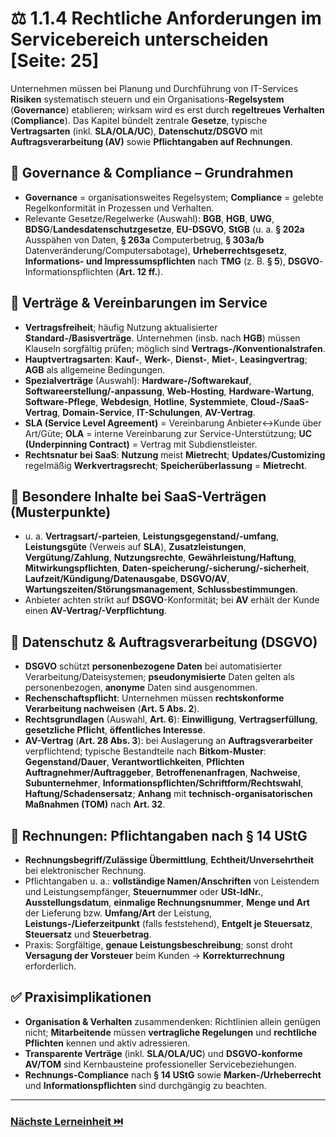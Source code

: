 # ⚖️ 1.1.4 Rechtliche Anforderungen im Servicebereich unterscheiden [Seite: 25]

Unternehmen müssen bei Planung und Durchführung von IT-Services **Risiken** systematisch steuern und ein Organisations-**Regelsystem** (**Governance**) etablieren; wirksam wird es erst durch **regeltreues Verhalten** (**Compliance**). Das Kapitel bündelt zentrale **Gesetze**, typische **Vertragsarten** (inkl. **SLA/OLA/UC**), **Datenschutz/DSGVO** mit **Auftragsverarbeitung (AV)** sowie **Pflichtangaben auf Rechnungen**. 

## 🧭 Governance & Compliance – Grundrahmen

* **Governance** = organisationsweites Regelsystem; **Compliance** = gelebte Regelkonformität in Prozessen und Verhalten.
* Relevante Gesetze/Regelwerke (Auswahl): **BGB**, **HGB**, **UWG**, **BDSG**/**Landesdatenschutzgesetze**, **EU-DSGVO**, **StGB** (u. a. **§ 202a** Ausspähen von Daten, **§ 263a** Computerbetrug, **§ 303a/b** Datenveränderung/Computersabotage), **Urheberrechtsgesetz**, **Informations- und Impressumspflichten** nach **TMG** (z. B. **§ 5**), **DSGVO**-Informationspflichten (**Art. 12 ff.**). 

## 📃 Verträge & Vereinbarungen im Service

* **Vertragsfreiheit**; häufig Nutzung aktualisierter **Standard-/Basisverträge**. Unternehmen (insb. nach **HGB**) müssen Klauseln sorgfältig prüfen; möglich sind **Vertrags-/Konventionalstrafen**.
* **Hauptvertragsarten**: **Kauf-**, **Werk-**, **Dienst-**, **Miet-**, **Leasingvertrag**; **AGB** als allgemeine Bedingungen.
* **Spezialverträge** (Auswahl): **Hardware-/Softwarekauf**, **Softwareerstellung/-anpassung**, **Web-Hosting**, **Hardware-Wartung**, **Software-Pflege**, **Webdesign**, **Hotline**, **Systemmiete**, **Cloud-/SaaS-Vertrag**, **Domain-Service**, **IT-Schulungen**, **AV-Vertrag**.
* **SLA (Service Level Agreement)** = Vereinbarung Anbieter↔Kunde über Art/Güte; **OLA** = interne Vereinbarung zur Service-Unterstützung; **UC (Underpinning Contract)** = Vertrag mit Subdienstleister.
* **Rechtsnatur bei SaaS**: **Nutzung** meist **Mietrecht**; **Updates/Customizing** regelmäßig **Werkvertragsrecht**; **Speicherüberlassung** = **Mietrecht**. 

## 🧾 Besondere Inhalte bei SaaS-Verträgen (Musterpunkte)

* u. a. **Vertragsart/-parteien**, **Leistungsgegenstand/-umfang**, **Leistungsgüte** (Verweis auf **SLA**), **Zusatzleistungen**, **Vergütung/Zahlung**, **Nutzungsrechte**, **Gewährleistung/Haftung**, **Mitwirkungspflichten**, **Daten-speicherung/-sicherung/-sicherheit**, **Laufzeit/Kündigung/Datenausgabe**, **DSGVO/AV**, **Wartungszeiten/Störungsmanagement**, **Schlussbestimmungen**.
* Anbieter achten strikt auf **DSGVO**-Konformität; bei **AV** erhält der Kunde einen **AV-Vertrag/-Verpflichtung**. 

## 🔐 Datenschutz & Auftragsverarbeitung (DSGVO)

* **DSGVO** schützt **personenbezogene Daten** bei automatisierter Verarbeitung/Dateisystemen; **pseudonymisierte** Daten gelten als personenbezogen, **anonyme** Daten sind ausgenommen.
* **Rechenschaftspflicht**: Unternehmen müssen **rechtskonforme Verarbeitung nachweisen** (**Art. 5 Abs. 2**).
* **Rechtsgrundlagen** (Auswahl, **Art. 6**): **Einwilligung**, **Vertragserfüllung**, **gesetzliche Pflicht**, **öffentliches Interesse**.
* **AV-Vertrag** (**Art. 28 Abs. 3**): bei Auslagerung an **Auftragsverarbeiter** verpflichtend; typische Bestandteile nach **Bitkom-Muster**: **Gegenstand/Dauer**, **Verantwortlichkeiten**, **Pflichten Auftragnehmer/Auftraggeber**, **Betroffenenanfragen**, **Nachweise**, **Subunternehmer**, **Informationspflichten/Schriftform/Rechtswahl**, **Haftung/Schadensersatz**; **Anhang** mit **technisch-organisatorischen Maßnahmen (TOM)** nach **Art. 32**.

## 🧮 Rechnungen: Pflichtangaben nach § 14 UStG

* **Rechnungsbegriff/Zulässige Übermittlung**, **Echtheit/Unversehrtheit** bei elektronischer Rechnung.
* Pflichtangaben u. a.: **vollständige Namen/Anschriften** von Leistendem und Leistungsempfänger, **Steuernummer** oder **USt-IdNr.**, **Ausstellungsdatum**, **einmalige Rechnungsnummer**, **Menge und Art** der Lieferung bzw. **Umfang/Art** der Leistung, **Leistungs-/Lieferzeitpunkt** (falls feststehend), **Entgelt je Steuersatz**, **Steuersatz** und **Steuerbetrag**.
* Praxis: Sorgfältige, **genaue Leistungsbeschreibung**; sonst droht **Versagung der Vorsteuer** beim Kunden → **Korrekturrechnung** erforderlich.

## ✅ Praxisimplikationen

* **Organisation & Verhalten** zusammendenken: Richtlinien allein genügen nicht; **Mitarbeitende** müssen **vertragliche Regelungen** und **rechtliche Pflichten** kennen und aktiv adressieren.
* **Transparente Verträge** (inkl. **SLA/OLA/UC**) und **DSGVO-konforme AV/TOM** sind Kernbausteine professioneller Servicebeziehungen.
* **Rechnungs-Compliance** nach **§ 14 UStG** sowie **Marken-/Urheberrecht** und **Informationspflichten** sind durchgängig zu beachten.

---
### [Nächste Lerneinheit ⏭️](../1.2_IT_Serviceanfragen_entgegennehmen_und_eingangsbearbeiten/)
